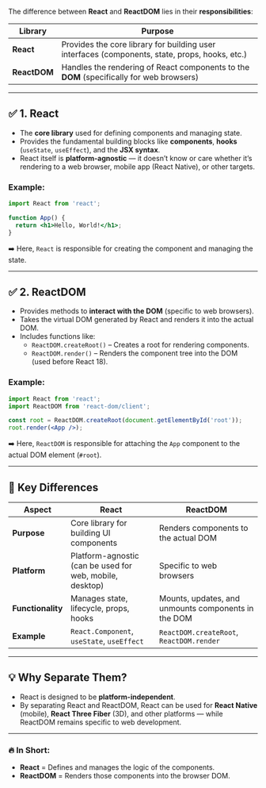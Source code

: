The difference between **React** and **ReactDOM** lies in their **responsibilities**:

| Library | Purpose |
|---------|---------|
| **React** | Provides the core library for building user interfaces (components, state, props, hooks, etc.) |
| **ReactDOM** | Handles the rendering of React components to the **DOM** (specifically for web browsers) |

---

## ✅ **1. React**
- The **core library** used for defining components and managing state.  
- Provides the fundamental building blocks like **components**, **hooks** (`useState`, `useEffect`), and the **JSX syntax**.  
- React itself is **platform-agnostic** — it doesn’t know or care whether it’s rendering to a web browser, mobile app (React Native), or other targets.  

### Example:
```jsx
import React from 'react';

function App() {
  return <h1>Hello, World!</h1>;
}
```
➡️ Here, `React` is responsible for creating the component and managing the state.

---

## ✅ **2. ReactDOM**
- Provides methods to **interact with the DOM** (specific to web browsers).  
- Takes the virtual DOM generated by React and renders it into the actual DOM.  
- Includes functions like:
  - `ReactDOM.createRoot()` – Creates a root for rendering components.  
  - `ReactDOM.render()` – Renders the component tree into the DOM (used before React 18).  

### Example:
```jsx
import React from 'react';
import ReactDOM from 'react-dom/client';

const root = ReactDOM.createRoot(document.getElementById('root'));
root.render(<App />);
```
➡️ Here, `ReactDOM` is responsible for attaching the `App` component to the actual DOM element (`#root`).

---

## 🚀 **Key Differences**
| Aspect | React | ReactDOM |
|--------|-------|----------|
| **Purpose** | Core library for building UI components | Renders components to the actual DOM |
| **Platform** | Platform-agnostic (can be used for web, mobile, desktop) | Specific to web browsers |
| **Functionality** | Manages state, lifecycle, props, hooks | Mounts, updates, and unmounts components in the DOM |
| **Example** | `React.Component`, `useState`, `useEffect` | `ReactDOM.createRoot`, `ReactDOM.render` |

---

## 💡 **Why Separate Them?**
- React is designed to be **platform-independent**.  
- By separating React and ReactDOM, React can be used for **React Native** (mobile), **React Three Fiber** (3D), and other platforms — while ReactDOM remains specific to web development.  

---

### 🔥 **In Short:**  
- **React** = Defines and manages the logic of the components.  
- **ReactDOM** = Renders those components into the browser DOM. 